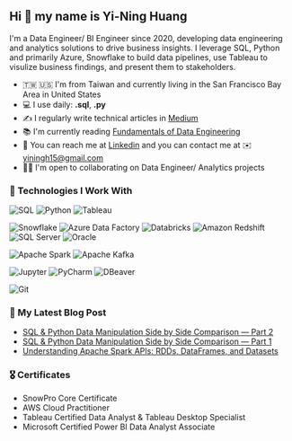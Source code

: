## Hi 👋 my name is Yi-Ning Huang 

I'm a Data Engineer/ BI Engineer since 2020, developing data engineering and analytics solutions to drive business insights. I leverage SQL, Python and primarily Azure, Snowflake to build data pipelines, use Tableau to visulize business findings, and present them to stakeholders.

- 🇹🇼 🇺🇸 I'm from Taiwan and currently living in the San Francisco Bay Area in United States 
- 💻 I use daily: **.sql**, **.py**
- ✍️ I regularly write technical articles in [Medium](https://medium.com/@huasa0115)
- 📚 I'm currently reading [Fundamentals of Data Engineering](https://www.oreilly.com/library/view/fundamentals-of-data/9781098108298/)
- 🔗 You can reach me at [Linkedin](https://www.linkedin.com/in/sara-huang-8ba819179/) and you can contact me at ✉️ [yiningh15@gmail.com](mailto:yiningh15@gmail.com)
- 🙋‍♀️ I'm open to collaborating on Data Engineer/ Analytics projects

### 🔧 Technologies I Work With
![SQL](https://img.shields.io/badge/SQL-3776AB?style=for-the-badge&logo=postgresql&logoColor=white)
![Python](https://img.shields.io/badge/Python-3776AB?style=for-the-badge&logo=python&logoColor=white)
![Tableau](https://img.shields.io/badge/Tableau-E97627?style=for-the-badge&logo=tableau&logoColor=white)

![Snowflake](https://img.shields.io/badge/Snowflake-29B5E8?style=for-the-badge&logo=snowflake&logoColor=white)
![Azure Data Factory](https://img.shields.io/badge/Azure_Data_Factory-0078D4?style=for-the-badge&logo=microsoftazure&logoColor=white)
![Databricks](https://img.shields.io/badge/Databricks-FF3621?style=for-the-badge&logo=databricks&logoColor=white)
![Amazon Redshift](https://img.shields.io/badge/Amazon%20Redshift-8D35FA?style=for-the-badge&logo=amazon-redshift&logoColor=white)
![SQL Server](https://img.shields.io/badge/SQL_Server-CC2927?style=for-the-badge&logo=microsoftsqlserver&logoColor=white)
![Oracle](https://img.shields.io/badge/Oracle-F80000?style=for-the-badge&logo=oracle&logoColor=white)

![Apache Spark](https://img.shields.io/badge/Apache%20Spark-E25A1C?style=for-the-badge&logo=apachespark&logoColor=white)
![Apache Kafka](https://img.shields.io/badge/Apache%20Kafka-231F20?style=for-the-badge&logo=apachekafka&logoColor=white)

![Jupyter](https://img.shields.io/badge/Jupyter-F37626?style=for-the-badge&logo=jupyter&logoColor=white)
![PyCharm](https://img.shields.io/badge/PyCharm-000000?style=for-the-badge&logo=pycharm&logoColor=white)
![DBeaver](https://img.shields.io/badge/DBeaver-372923?style=for-the-badge&logo=dbeaver&logoColor=white)

![Git](https://img.shields.io/badge/Git-F05032?style=for-the-badge&logo=git&logoColor=white)

### 📝 My Latest Blog Post
- [SQL & Python Data Manipulation Side by Side Comparison — Part 2](https://medium.com/@huasa0115/sql-python-data-manipulation-side-by-side-comparison-part-2-9e44679e53e2)
- [SQL & Python Data Manipulation Side by Side Comparison — Part 1](https://medium.com/@huasa0115/sql-python-data-manipulation-side-by-side-comparison-part-1-3c192fff96d3)
- [Understanding Apache Spark APIs: RDDs, DataFrames, and Datasets](https://medium.com/@huasa0115/compare-apache-spark-apis-rdds-dataframes-and-datasets-830dabaa9da1)

### 🎖️ Certificates
- SnowPro Core Certificate
- AWS Cloud Practitioner
- Tableau Certified Data Analyst & Tableau Desktop Specialist
- Microsoft Certified Power BI Data Analyst Associate



<!--
**YiningHuang15/yininghuang15** is a ✨ _special_ ✨ repository because its `README.md` (this file) appears on your GitHub profile.

Here are some ideas to get you started:

- 🔭 I’m currently working on ...
- 🌱 I’m currently learning ...
- 👯 I’m looking to collaborate on ...
- 🤔 I’m looking for help with ...
- 💬 Ask me about ...
- 📫 How to reach me: ...
- 😄 Pronouns: ...
- ⚡ Fun fact: ...
-->
